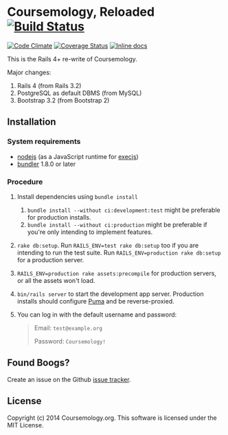 # Coursemology, Reloaded [![Build Status](https://travis-ci.org/Coursemology/coursemology2.svg?branch=master)](https://travis-ci.org/Coursemology/coursemology2)
[![Code Climate](https://codeclimate.com/github/Coursemology/coursemology2/badges/gpa.svg)](https://codeclimate.com/github/Coursemology/coursemology2) [![Coverage Status](https://img.shields.io/coveralls/Coursemology/coursemology2.svg)](https://coveralls.io/r/Coursemology/coursemology2) [![Inline docs](http://inch-ci.org/github/Coursemology/coursemology2.svg?branch=master&style=flat-square)](http://inch-ci.org/github/Coursemology/coursemology2)

This is the Rails 4+ re-write of Coursemology.

Major changes:

 1. Rails 4 (from Rails 3.2)
 2. PostgreSQL as default DBMS (from MySQL)
 3. Bootstrap 3.2 (from Bootstrap 2)

## Installation
### System requirements
 - [nodejs](http://nodejs.org) (as a JavaScript runtime for [execjs](https://github.com/sstephenson/execjs))
 - [bundler](http://bundler.io) 1.8.0 or later

### Procedure
 1. Install dependencies using `bundle install`
    1. `bundle install --without ci:development:test` might be preferable for production installs.
    2. `bundle install --without ci:production` might be preferable if you're only intending to
       implement features.
 2. `rake db:setup`. Run `RAILS_ENV=test rake db:setup` too if you are intending to run the test
    suite. Run `RAILS_ENV=production rake db:setup` for a production server.
 3. `RAILS_ENV=production rake assets:precompile` for production servers, or all the assets won't load.
 4. `bin/rails server` to start the development app server. Production installs should configure
    [Puma](http://puma.io) and be reverse-proxied.
 5. You can log in with the default username and password:

    > Email: `test@example.org`
    >
    > Password: `Coursemology!`

## Found Boogs?

Create an issue on the Github [issue tracker](https://github.com/Coursemology/coursemology2/issues).

## License

Copyright (c) 2014 Coursemology.org. This software is licensed under the MIT License.
